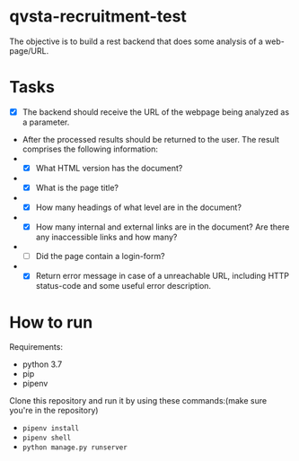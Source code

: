 # qvsta-recruitment-test
The objective is to build a rest backend that does some analysis of a web-page/URL.

# Tasks
- [x] The backend should receive the URL of the webpage being analyzed as a parameter. 
- After the processed results should be returned to the user. The result comprises the following information:
- - [x] What HTML version has the document?
- - [x] What is the page title?
- - [x] How many headings of what level are in the document?
- - [x] How many internal and external links are in the document? Are there any inaccessible links and how many?
- - [ ] Did the page contain a login-form?
- - [x] Return error message in case of a unreachable URL, including HTTP status-code and some useful error description.

# How to run
Requirements:
- python 3.7
- pip
- pipenv

Clone this repository and run it by using these commands:(make sure you're in the repository)
- `pipenv install`
- `pipenv shell`
- `python manage.py runserver`
